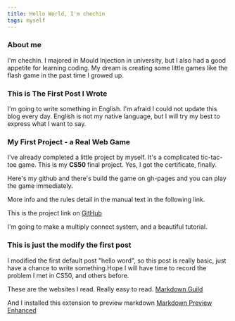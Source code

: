 ```yaml
---
title: Hello World, I'm chechin
tags: myself
---
```


### About me

I'm chechin. I majored in Mould Injection in university, but I also had a good appetite for learning coding. My dream is creating some little games like the flash game in the past time I growed up.

### This is The First Post I Wrote

I'm going to write something in English. I'm afraid I could not update this blog every day. English is not my native language, but I will try my best to express what I want to say.

### My First Project - a Real Web Game

I've already completed a little project by myself.
It's a complicated tic-tac-toe game.
This is my **CS50** final project. Yes, I got the certificate, finally.

Here's my github and there's build the game on gh-pages and you can play the game immediately.

More info and the rules detail in the manual text in the following link.

This is the project link on [GitHub](https://github.com/wcc356/oni-tic-tac-toe)

I'm going to make a multiply connect system, and a beautiful tutorial.

### This is just the modify the first post

I modified the first default post "hello word", so this post is really basic, just have a chance to write something.Hope I will have time to record the problem I met in CS50, and others before.

These are the websites I read. Really easy to read.
[Markdown Guild](https://www.markdownguide.org/cheat-sheet/)

And I installed this extension to preview markdown
[Markdown Preview Enhanced](https://marketplace.visualstudio.com/items?itemName=shd101wyy.markdown-preview-enhanced)
